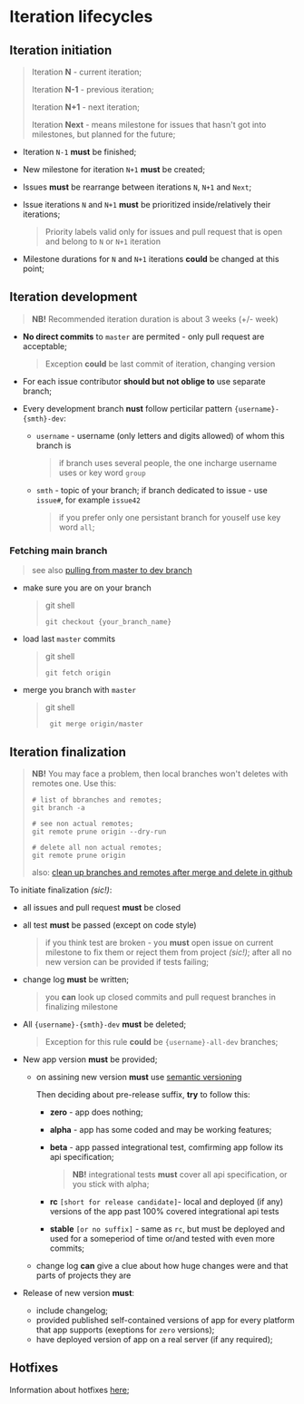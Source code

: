 # Iteration lifecycles

## Iteration initiation

> Iteration **N** - current iteration;
>
> Iteration **N-1** - previous iteration;
>
> Iteration **N+1** - next iteration;
>
> Iteration **Next** - means milestone for issues that hasn't got into milestones, but planned for
> the future;

- Iteration `N-1` **must** be finished;

- New milestone for iteration `N+1` **must** be created;

- Issues **must** be rearrange between iterations `N`, `N+1` and `Next`;

- Issue iterations `N` and `N+1` **must** be prioritized inside/relatively their iterations;

  > Priority labels valid only for issues and pull request that is open and belong to `N` or `N+1`
  > iteration

- Milestone durations for `N` and `N+1` iterations **could** be changed at this point;

## Iteration development

> **NB!** Recommended iteration duration is about 3 weeks (+/- week)

- **No direct commits** to `master` are permited - only pull request are acceptable;

  > Exception **could** be last commit of iteration, changing version

- For each issue contributor **should but not oblige to** use separate branch;

- Every development branch **nust** follow perticilar pattern `{username}-{smth}-dev`:

  - `username` - username (only letters and digits allowed) of whom this branch is

    > if branch uses several people, the one incharge username uses or key word `group`

  - `smth` - topic of your branch; if branch dedicated to issue - use `issue#`, for example
    `issue42`

    > if you prefer only one persistant branch for youself use key word `all`;

### Fetching main branch

> see also
> [pulling from master to dev branch](https://stackoverflow.com/questions/20101994/git-pull-from-master-into-the-development-branch)

- make sure you are on your branch

  > git shell
  >
  > ```shell
  > git checkout {your_branch_name}
  > ```

- load last `master` commits

  > git shell
  >
  > ```shell
  > git fetch origin
  > ```

- merge you branch with `master`

  > git shell
  >
  > ```shell
  >  git merge origin/master
  >  ```

## Iteration finalization

> **NB!** You may face a problem, then local branches won't deletes with remotes one. Use this:
>
> ```git
> # list of bbranches and remotes;
> git branch -a
>
> # see non actual remotes;
> git remote prune origin --dry-run
>
> # delete all non actual remotes;
> git remote prune origin
> ```
>
> also: [clean up branches and remotes after merge and delete in github](http://www.fizerkhan.com/blog/posts/Clean-up-your-local-branches-after-merge-and-delete-in-GitHub.html)

To initiate finalization *(sic!)*:

- all issues and pull request **must** be closed

- all test **must** be passed (except on code style)

  > if you think test are broken - you **must** open issue on current milestone
  > to fix them or reject them from project *(sic!)*; after all no new version
  > can be provided if tests failing;

- change log **must** be written;

  > you **can** look up closed commits and pull request branches in finalizing milestone

- All `{username}-{smth}-dev` **must** be deleted;

  > Exception for this rule **could** be `{username}-all-dev` branches;

- New app version **must** be provided;

  - on assining new version **must** use [semantic versioning](https://semver.org)

    Then deciding about pre-release suffix, **try** to follow this:

    - **zero** - app does nothing;

    - **alpha** - app has some coded and may be working features;

    - **beta** - app passed integrational test, comfirming app follow its api specification;

      > **NB!** integrational tests **must** cover all api specification, or you stick with alpha;

    - **rc** `[short for release candidate]`- local and deployed (if any) versions of the app past
      100% covered integrational api tests

    - **stable** `[or no suffix]` - same as `rc`, but must be deployed and used for a someperiod
      of time or/and tested with even more commits;

  - change log **can** give a clue about how huge changes were and that parts of projects they are

- Release of new version **must**:

  - include changelog;
  - provided published self-contained versions of app for every platform that app supports (exeptions for `zero` versions);
  - have deployed version of app on a real server (if any required);

## Hotfixes

Information about hotfixes [here](./hotfix.md);
